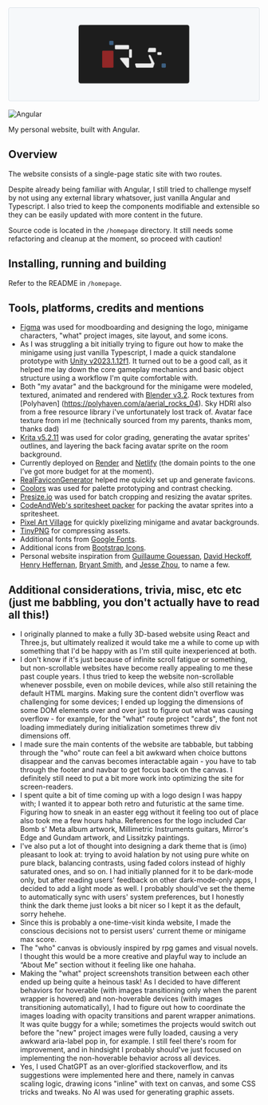 <picture>
  <source media="(prefers-color-scheme: dark)" srcset="./repo-assets/logo_dark.png">
  <img alt="Personal_website logo." src="./repo-assets/logo_light.png">
</picture>

![Angular](https://img.shields.io/badge/Angular-DD0031?style=flat&logo=angular&logoColor=white) 

My personal website, built with Angular.

## Overview
 
The website consists of a single-page static site with two routes.
 
Despite already being familiar with Angular, I still tried to challenge myself by not using any external library whatsover, just vanilla Angular and Typescript. I also tried to keep the components modifiable and extensible so they can be easily updated with more content in the future.

Source code is located in the `/homepage` directory. It still needs some refactoring and cleanup at the moment, so proceed with caution! 

## Installing, running and building

Refer to the README in `/homepage`.

## Tools, platforms, credits and mentions

- [Figma](https://www.figma.com/) was used for moodboarding and designing the logo, minigame characters, "what" project images, site layout, and some icons. 
- As I was struggling a bit initially trying to figure out how to make the minigame using just vanilla Typescript, I made a quick standalone prototype with [Unity v2023.1.12f1](https://unity.com). It turned out to be a good call, as it helped me lay down the core gameplay mechanics and basic object structure using a workflow I'm quite comfortable with. 
- Both "my avatar" and the background for the minigame were modeled, textured, animated and rendered with [Blender v3.2](https://www.blender.org/). Rock textures from [Polyhaven] (https://polyhaven.com/a/aerial_rocks_04). Sky HDRI also from a free resource library i've unfortunately lost track of. Avatar face texture from irl me (technically sourced from my parents, thanks mom, thanks dad) 
- [Krita v5.2.11](https://krita.org/pt-pt/download/) was used for color grading, generating the avatar sprites' outlines, and layering the back facing avatar sprite on the room background.
- Currently deployed on [Render](https://render.com/) and [Netlify](https://www.netlify.com/) (the domain points to the one I’ve got more budget for at the moment).
- [RealFaviconGenerator](https://realfavicongenerator.net/) helped me quickly set up and generate favicons.
- [Coolors](https://coolors.co/) was used for palette prototyping and contrast checking. 
- [Presize.io](https://www.presize.io/) was used for batch cropping and resizing the avatar sprites.
- [CodeAndWeb's spritesheet packer](https://www.codeandweb.com/free-sprite-sheet-packer) for packing the avatar sprites into a spritesheet.
- [Pixel Art Village](https://pixelartvillage.com/) for quickly pixelizing minigame and avatar backgrounds.
- [TinyPNG](https://tinypng.com/) for compressing assets.   
- Additional fonts from [Google Fonts](https://fonts.google.com/share?selection.family=Anta|Montserrat:ital,wght@0,100..900;1,100..900|VT323).
- Additional icons from [Bootstrap Icons](https://icons.getbootstrap.com/).
- Personal website inspiration from [Guillaume Gouessan](https://guillaumegouessan.com/), [David Heckoff](https://david-hckh.com/), [Henry Heffernan](https://henryheffernan.com/), [Bryant Smith](https://bryantcodes.art/), and [Jesse Zhou](https://www.jesse-zhou.com/), to name a few.

## Additional considerations, trivia, misc, etc etc (just me babbling, you don't actually have to read all this!)

- I originally planned to make a fully 3D-based website using React and Three.js, but ultimately realized it would take me a while to come up with something that I'd be happy with as I'm still quite inexperienced at both. 
- I don't know if it's just because of infinite scroll fatigue or something, but non-scrollable websites have become really appealing to me these past couple years. I thus tried to keep the website non-scrollable whenever possbile, even on mobile devices, while also still retaining the default HTML margins. Making sure the content didn't overflow was challenging for some devices; I ended up logging the dimensions of some DOM elements over and over just to figure out what was causing overflow - for example, for the "what" route project "cards", the font not loading immediately during initialization sometimes threw div dimensions off. 
- I made sure the main contents of the website are tabbable, but tabbing through the "who" route can feel a bit awkward when choice buttons disappear and the canvas becomes interactable again - you have to tab through the footer and navbar to get focus back on the canvas. I definitely still need to put a bit more work into optimizing the site for screen-readers.
- I spent quite a bit of time coming up with a logo design I was happy with; I wanted it to appear both retro and futuristic at the same time. Figuring how to sneak in an easter egg without it feeling too out of place also took me a few hours haha. References for the logo included Car Bomb s' Meta album artwork, Millimetric Instruments guitars, Mirror's Edge and Gundam artwork, and Lissitzky paintings. 
- I've also put a lot of thought into designing a dark theme that is (imo) pleasant to look at: trying to avoid halation by not using pure white on pure black, balancing contrasts, using faded colors instead of highly saturated ones, and so on. I had initially planned for it to be dark-mode only, but after reading users' feedback on other dark-mode-only apps, I decided to add a light mode as well. I probably should've set the theme to automatically sync with users' system preferences, but I honestly think the dark theme just looks a bit nicer so I kept it as the default, sorry hehehe.
- Since this is probably a one-time-visit kinda website, I made the conscious decisions not to persist users' current theme or minigame max score.   
- The "who" canvas is obviously inspired by rpg games and visual novels. I thought this would be a more creative and playful way to include an “About Me” section without it feeling like one hahaha.
- Making the "what" project screenshots transition between each other ended up being quite a heinous task! As I decided to have different behaviors for hoverable (with images transitioning only when the parent wrapper is hovered) and non-hoverable devices (with images transitioning automatically), I had to figure out how to coordinate the images loading with opacity transitions and parent wrapper animations. It was quite buggy for a while; sometimes the projects would switch out before the "new" project images were fully loaded, causing a very awkward aria-label pop in, for example. I still feel there's room for improvement, and in hindsight I probably should've just focused on implementing the non-hoverable behavior across all devices.
- Yes, I used ChatGPT as an over-glorified stackoverflow, and its suggestions were implemented here and there, namely in canvas scaling logic, drawing icons "inline" with text on canvas, and some CSS tricks and tweaks. No AI was used for generating graphic assets.
